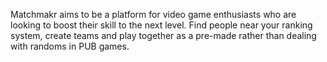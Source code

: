 Matchmakr aims to be a platform for video game enthusiasts who are looking to boost their skill to the next level. Find people near your ranking system, create teams and play together as a pre-made rather than dealing with randoms in PUB games.